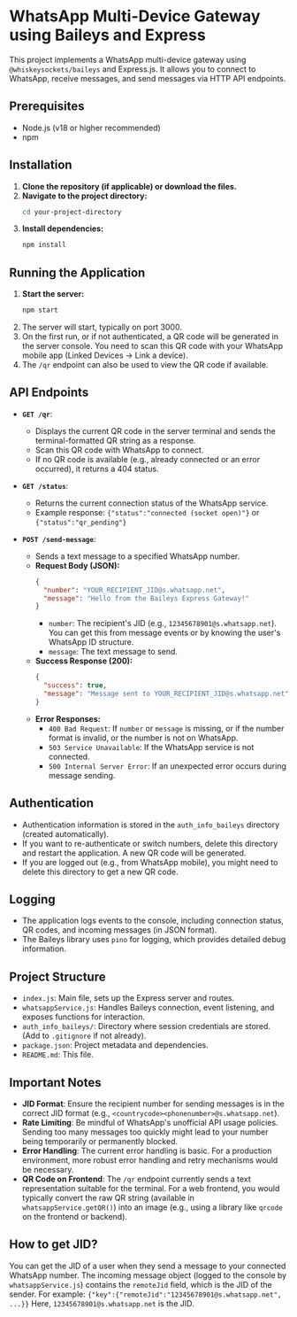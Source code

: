 # WhatsApp Multi-Device Gateway using Baileys and Express

This project implements a WhatsApp multi-device gateway using `@whiskeysockets/baileys` and Express.js. It allows you to connect to WhatsApp, receive messages, and send messages via HTTP API endpoints.

## Prerequisites

*   Node.js (v18 or higher recommended)
*   npm

## Installation

1.  **Clone the repository (if applicable) or download the files.**
2.  **Navigate to the project directory:**
    ```bash
    cd your-project-directory
    ```
3.  **Install dependencies:**
    ```bash
    npm install
    ```

## Running the Application

1.  **Start the server:**
    ```bash
    npm start
    ```
2.  The server will start, typically on port 3000.
3.  On the first run, or if not authenticated, a QR code will be generated in the server console. You need to scan this QR code with your WhatsApp mobile app (Linked Devices -> Link a device).
4.  The `/qr` endpoint can also be used to view the QR code if available.

## API Endpoints

*   **`GET /qr`**:
    *   Displays the current QR code in the server terminal and sends the terminal-formatted QR string as a response.
    *   Scan this QR code with WhatsApp to connect.
    *   If no QR code is available (e.g., already connected or an error occurred), it returns a 404 status.

*   **`GET /status`**:
    *   Returns the current connection status of the WhatsApp service.
    *   Example response: `{"status":"connected (socket open)"}` or `{"status":"qr_pending"}`

*   **`POST /send-message`**:
    *   Sends a text message to a specified WhatsApp number.
    *   **Request Body (JSON):**
        ```json
        {
          "number": "YOUR_RECIPIENT_JID@s.whatsapp.net",
          "message": "Hello from the Baileys Express Gateway!"
        }
        ```
        *   `number`: The recipient's JID (e.g., `12345678901@s.whatsapp.net`). You can get this from message events or by knowing the user's WhatsApp ID structure.
        *   `message`: The text message to send.
    *   **Success Response (200):**
        ```json
        {
          "success": true,
          "message": "Message sent to YOUR_RECIPIENT_JID@s.whatsapp.net"
        }
        ```
    *   **Error Responses:**
        *   `400 Bad Request`: If `number` or `message` is missing, or if the number format is invalid, or the number is not on WhatsApp.
        *   `503 Service Unavailable`: If the WhatsApp service is not connected.
        *   `500 Internal Server Error`: If an unexpected error occurs during message sending.

## Authentication

*   Authentication information is stored in the `auth_info_baileys` directory (created automatically).
*   If you want to re-authenticate or switch numbers, delete this directory and restart the application. A new QR code will be generated.
*   If you are logged out (e.g., from WhatsApp mobile), you might need to delete this directory to get a new QR code.

## Logging

*   The application logs events to the console, including connection status, QR codes, and incoming messages (in JSON format).
*   The Baileys library uses `pino` for logging, which provides detailed debug information.

## Project Structure

*   `index.js`: Main file, sets up the Express server and routes.
*   `whatsappService.js`: Handles Baileys connection, event listening, and exposes functions for interaction.
*   `auth_info_baileys/`: Directory where session credentials are stored. (Add to `.gitignore` if not already).
*   `package.json`: Project metadata and dependencies.
*   `README.md`: This file.

## Important Notes

*   **JID Format**: Ensure the recipient number for sending messages is in the correct JID format (e.g., `<countrycode><phonenumber>@s.whatsapp.net`).
*   **Rate Limiting**: Be mindful of WhatsApp's unofficial API usage policies. Sending too many messages too quickly might lead to your number being temporarily or permanently blocked.
*   **Error Handling**: The current error handling is basic. For a production environment, more robust error handling and retry mechanisms would be necessary.
*   **QR Code on Frontend**: The `/qr` endpoint currently sends a text representation suitable for the terminal. For a web frontend, you would typically convert the raw QR string (available in `whatsappService.getQR()`) into an image (e.g., using a library like `qrcode` on the frontend or backend).

## How to get JID?
You can get the JID of a user when they send a message to your connected WhatsApp number. The incoming message object (logged to the console by `whatsappService.js`) contains the `remoteJid` field, which is the JID of the sender.
For example: `{"key":{"remoteJid":"12345678901@s.whatsapp.net", ...}}`
Here, `12345678901@s.whatsapp.net` is the JID.

